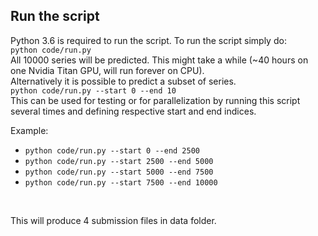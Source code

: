 ## Run the script
Python 3.6 is required to run the script.
To run the script simply do:
<br>
`python code/run.py`
<br>
All 10000 series will be predicted. This might take a while 
(~40 hours on one Nvidia Titan GPU, will run forever on CPU). 
<br>
Alternatively it is possible to predict a subset of series.
<br>
`python code/run.py --start 0 --end 10`
<br>
This can be used for testing or for parallelization by running
this script several times and defining respective start and
end indices.
<br>

Example:
* `python code/run.py --start 0 --end 2500`
* `python code/run.py --start 2500 --end 5000`
* `python code/run.py --start 5000 --end 7500`
* `python code/run.py --start 7500 --end 10000`
<br>

This will produce 4 submission files in data folder.
<br>
